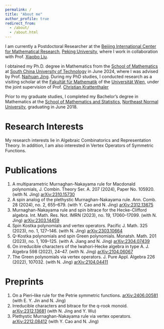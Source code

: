 ```yaml
---
permalink: /
title: "About me"
author_profile: true
redirect_from: 
  - /about/
  - /about.html
---
```


I am currently a Postdoctoral Researcher at the [Beijing International Center for Mathematical Research](https://bicmr.pku.edu.cn/), [Peking University](https://www.pku.edu.cn/),  where I work in collaboration with Prof. [Xiaobo Liu](http://faculty.bicmr.pku.edu.cn/~xbliu/).

I obtained my Ph.D. degree in Mathematics from the [School of Mathematics](https://www2.scut.edu.cn/math/) at [South China University of Technology](https://www.scut.edu.cn/new/) in June 2024, where I was advised by Prof. [Naihuan Jing](https://math.sciences.ncsu.edu/people/jing/). During my PhD studies, I conducted research as a visiting scholar at the [Fakultät für Mathematik](https://mathematik.univie.ac.at/) of the [Universität Wien](https://www.univie.ac.at/), under the joint supervision of Prof. [Christian Krattenthaler](https://www.mat.univie.ac.at/~kratt/) 

Prior to my graduate studies, I completed my Bachelor’s degree in Mathematics at the [School of Mathematics and Statistics](https://math.nenu.edu.cn/), [Northeast Normal University](https://www.nenu.edu.cn/), graduating in June 2018.


Research Interests
======
My research interests lie in Algebraic Combinatorics and Representation Theory. In addition, I am also interested in Vertex Operators of Symmetric Functions. 

Publications
======
1. A multiparametric Murnaghan-Nakayama rule for Macdonald polynomials, J. Combin. Theory Ser. A. 207 (2024),
Paper No. 105920. (with N. Jing) [arXiv:2310.15730](https://arxiv.org/abs/2310.15730)
1. A spin analog of the plethystic Murnaghan-Nakayama rule. Ann. Comb. 28 (2024), no. 2, 655–679. (with Y. Cao
and N. Jing) [arXiv:2312.13675](https://arxiv.org/abs/2312.13675)
1. Murnaghan-Nakayama rule and spin bitrace for the Hecke-Clifford algebra. Int. Math. Res. Not. IMRN (2023),
no. 19, 17060–17099. (with N. Jing) [arXiv:2303.14459](https://arxiv.org/abs/2303.14459)
1. Spin Kostka polynomials and vertex operators. Pacific J. Math. 325 (2023), no. 1, 127–146. (with N. Jing) [arXiv:2303.10664](https://arxiv.org/abs/2303.10664)
1. Q-Kostka polynomials and spin Green polynomials. Monatsh. Math. 201 (2023), no. 1, 109–125. (with A. Jiang
and N. Jing) [arXiv:2304.07439](https://arxiv.org/abs/2304.07439)
1. On irreducible characters of the Iwahori-Hecke algebra in type A. J. Algebra 598 (2022), 24–47. (with N. Jing) [arXiv:2104.06067](https://arxiv.org/abs/2104.06067)
1. The Green polynomials via vertex operators. J. Pure Appl. Algebra 226 (2022), 107032. (with N. Jing) [arXiv:2104.04411](https://arxiv.org/abs/2104.04411)

Preprints
======
1. On a Pieri–like rule for the Petrie symmetric functions. [arXiv:2406.00581](https://arxiv.org/abs/2406.00581) (with E. Y. Jin and N. Jing)
1. Irreducible characters and bitrace for the q-rook monoid. [arXiv:2312.13681](https://arxiv.org/abs/2312.13681) (with N. Jing and Y. Wu)
1. Plethystic Murnaghan-Nakayama rule via vertex operators. [arXiv:2212.08412](https://arxiv.org/abs/2212.08412) (with Y. Cao and N. Jing)


